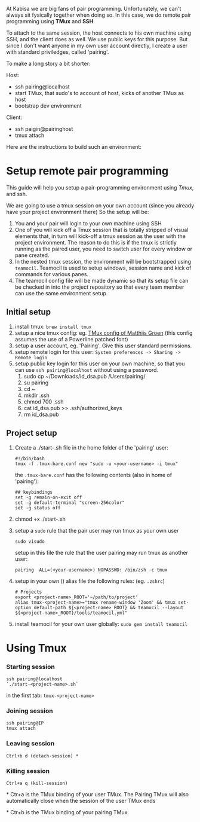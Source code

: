 At Kabisa we are big fans of pair programming. Unfortunately, we can't always sit fysically together when doing so. In this case, we do remote pair programming using **TMux** and **SSH**.

To attach to the same session, the host connects to his own machine using SSH, and the client does as well.
We use public keys for this purpose. But since I don't want anyone in my own user account directly, I create a user with standard priviledges, called 'pairing'.

To make a long story a bit shorter:

Host:

 - ssh pairing@localhost
 - start TMux, that sudo's to account of host, kicks of another TMux as host
 - bootstrap dev environment

Client:

 - ssh paigin@pairinghost
 - tmux attach

Here are the instructions to build such an environment:


Setup remote pair programming
=============================

This guide will help you setup a pair-programming environment using *Tmux*, and ssh.

We are going to use a tmux session on your own account (since you already have your project environment there)
So the setup will be:

1. You and your pair will login to your own machine using SSH
2. One of you will kick off a Tmux session that is totally stripped of visual elements that, in turn will kick-off a tmux session as the user with the project environment. The reason to do this is if the tmux is strictly running as the paired user, you need to switch user for every window or pane created.
3. In the nested tmux session, the environment will be bootstrapped using `teamocil`. Teamocil is used to setup windows, session name and kick of commands for various panes.
4. The teamocil config file will be made dynamic so that its setup file can be checked in into the project repository so that every team member can use the same environment setup.


Initial setup
-------------

1. install tmux: `brew install tmux`
2. setup a nice tmux config: eg. [TMux config of Matthijs Groen](https://gist.github.com/2043973) (this config assumes the use of a Powerline patched font)
2. setup a user account, eg. 'Pairing'. Give this user standard permissions.
3. setup remote login for this user: `System preferences -> Sharing -> Remote login`
4. setup public key login for this user on your own machine, so that you can use `ssh pairing@localhost` without using a password.
   1. sudo cp ~/Downloads/id_dsa.pub /Users/pairing/
   2. su pairing
   3. cd ~
   4. mkdir .ssh
   5. chmod 700 .ssh
   6. cat id_dsa.pub >> .ssh/authorized_keys
   7. rm id_dsa.pub


Project setup
-------------

 1. Create a ./start-<project-name>.sh file in the home folder of the 'pairing' user:

        #!/bin/bash
        tmux -f .tmux-bare.conf new "sudo -u <your-username> -i tmux"

    the `.tmux-bare.conf` has the following contents (also in home of 'pairing'):

        ## keybindings
        set -g remain-on-exit off
        set -g default-terminal "screen-256color"
        set -g status off

 2. chmod +x ./start-<project-name>.sh


 3. setup a `sudo` rule that the pair user may run tmux as your own user

    `sudo visudo`

    setup in this file the rule that the user pairing may run tmux as another user:

        pairing  ALL=(<your-username>) NOPASSWD: /bin/zsh -c tmux

 4. setup in your own (<your-username>) alias file the following rules: (eg. `.zshrc`)

        # Projects
        export <project-name>_ROOT='~/path/to/project'
        alias tmux-<project-name>="tmux rename-window 'Zoom' && tmux set-option default-path ${<project-name>_ROOT} && teamocil --layout ${<project-name>_ROOT}/tools/teamocil.yml"

 5. install teamocil for your own user globally: `sudo gem install teamocil`

Using Tmux
==========

### Starting session

    ssh pairing@localhost
    `./start-<project-name>.sh`

in the first tab: `tmux-<project-name>`

### Joining session

    ssh pairing@IP
    tmux attach


### Leaving session

    Ctrl+b d (detach-session) *

### Killing session

    Ctrl+a q (kill-session)

\* Ctr+a is the TMux binding of your user TMux. The Pairing TMux will also automatically close when the session of the user TMux ends

\* Ctr+b is the TMux binding of your pairing TMux.

